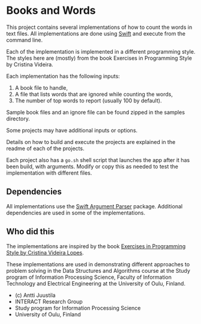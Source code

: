 # Books and Words

This project contains several implementations of how to count the words in text files. All implementations are done using [Swift](https://www.swift.org) and execute from the command line.

Each of the implementation is implemented in a different programming style. The styles here are (mostly) from the book Exercises in Programming Style by Cristina Videira.

Each implementation has the following inputs:

1. A book file to handle,
1. A file that lists words that are ignored while counting the words,
1. The number of top words to report (usually 100 by default).

Sample book files and an ignore file can be found zipped in the samples directory.

Some projects may have additional inputs or options.

Details on how to build and execute the projects are explained in the readme of each of the projects.

Each project also has a `go.sh` shell script that launches the app after it has been build, with arguments. Modify or copy this as needed to test the implementation with different files.

## Dependencies

All implementations use the [Swift Argument Parser](https://github.com/apple/swift-argument-parser) package. Additional dependencies are used in some of the implementations.

## Who did this

The implementations are inspired by the book [Exercises in Programming Style by Cristina Videira Lopes](https://www.routledge.com/Exercises-in-Programming-Style/Lopes/p/book/9780367350208).

These implementations are used in demonstrating different approaches to problem solving in the Data Structures and Algorithms course at the Study program of Information Processing Science, Faculty of Information Technology and Electrical Engineering at the University of Oulu, Finland.

* (c) Antti Juustila
* INTERACT Research Group
* Study program for Information Processing Science
* University of Oulu, Finland

